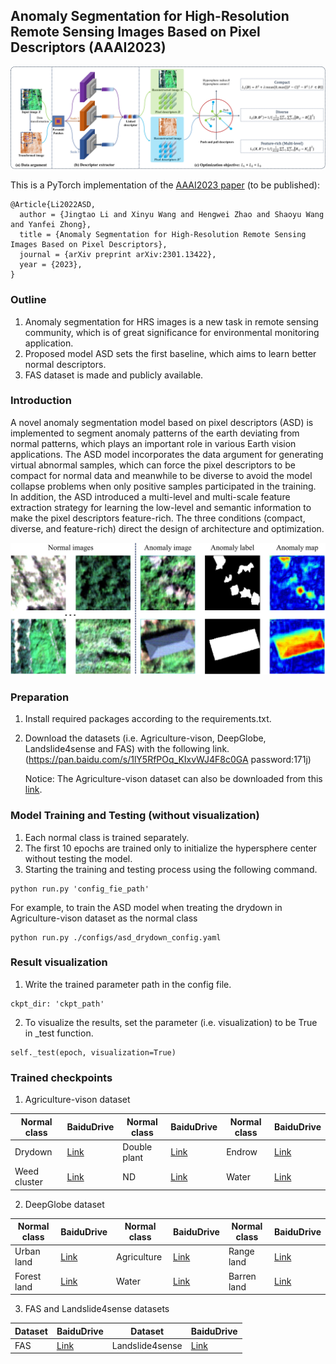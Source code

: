 ## Anomaly Segmentation for High-Resolution Remote Sensing Images Based on Pixel Descriptors (AAAI2023)

<p align="center">
  <img src=./figs/ASD.jpg width="650"> 
</p>

This is a PyTorch implementation of the [AAAI2023 paper](http://arxiv.org/abs/2301.13422) (to be published):
```
@Article{Li2022ASD,
  author = {Jingtao Li and Xinyu Wang and Hengwei Zhao and Shaoyu Wang and Yanfei Zhong},
  title = {Anomaly Segmentation for High-Resolution Remote Sensing Images Based on Pixel Descriptors},
  journal = {arXiv preprint arXiv:2301.13422},
  year = {2023},
}
```

### Outline
1. Anomaly segmentation for HRS images is a new task in remote sensing community, which is of great significance for environmental monitoring application.
2. Proposed model ASD sets the first baseline, which aims to learn better normal descriptors.
3. FAS dataset is made and publicly available.


### Introduction

A novel anomaly segmentation model based on pixel descriptors (ASD) is implemented to segment anomaly patterns of the earth deviating from normal patterns, which plays an important role in various Earth vision applications. The ASD model incorporates the data argument for generating virtual abnormal samples, which can force the pixel descriptors to be compact for normal data and meanwhile to be diverse to avoid the model collapse problems when only positive samples participated in the training. In addition, the ASD introduced a multi-level and multi-scale feature extraction strategy for learning the low-level and semantic information to make the pixel descriptors feature-rich. The three conditions (compact, diverse, and feature-rich) direct the design of architecture and optimization.

<p align="center">
  <img src=./figs/sample.jpg width="600"> 
</p>

### Preparation

1. Install required packages according to the requirements.txt.
2. Download the datasets (i.e. Agriculture-vison, DeepGlobe, Landslide4sense and FAS) with the following link.
    (https://pan.baidu.com/s/1lY5RfPOq_KIxvWJ4F8c0GA   password:171j) 
   
   Notice: The Agriculture-vison dataset can also be downloaded from this [link](https://www.agriculture-vision.com/agriculture-vision-2021/dataset-2021).


### Model Training and Testing (without visualization)

1. Each normal class is trained separately.
2. The first 10 epochs are trained only to initialize the hypersphere center without testing the model.
3. Starting the training and testing process using the following command.
```
python run.py 'config_fie_path'
```
For example, to train the ASD model when treating the drydown in Agriculture-vison dataset as the normal class
```
python run.py ./configs/asd_drydown_config.yaml
```

### Result visualization

1. Write the trained parameter path in the config file.
```
ckpt_dir: 'ckpt_path'
```
2. To visualize the results, set the parameter (i.e. visualization) to be True in _test function.
```
self._test(epoch, visualization=True)
```

### Trained checkpoints

1. Agriculture-vison dataset

|Normal class | BaiduDrive | Normal class | BaiduDrive | Normal class | BaiduDrive|
| --- | --- |  --- |  --- |  --- |  --- |
| Drydown |  [Link](https://pan.baidu.com/s/1zRkr8WpXNQPBqYA8-GBLtQ?pwd=CVer) | Double plant |  [Link](https://pan.baidu.com/s/1nogMZYCt-0XYgioB4-GRQQ?pwd=CVer) | Endrow | [Link](https://pan.baidu.com/s/1Imszb20McNHazjSZh6K9_w?pwd=CVer) |
| Weed cluster |  [Link](https://pan.baidu.com/s/1mSSJeUGXO-iylSz7RorGfA?pwd=CVer) | ND |  [Link](https://pan.baidu.com/s/1IurLCEIlHs8vdDOLqIdsWA?pwd=CVer) | Water | [Link](https://pan.baidu.com/s/1Igk2unnSJLJQu06-LgBlww?pwd=CVer) |

2. DeepGlobe dataset

|Normal class | BaiduDrive | Normal class | BaiduDrive | Normal class | BaiduDrive|
| --- | --- |  --- |  --- |  --- |  --- |
| Urban land |  [Link](https://pan.baidu.com/s/1YYCI2S0zha05sm5xbUfA7Q?pwd=CVer) | Agriculture |  [Link](https://pan.baidu.com/s/1pi7bfNWPRGWCHTrqnqhQSQ?pwd=CVer) | Range land |  [Link](https://pan.baidu.com/s/15MiDsFtby5acbQAXF9LaOg?pwd=CVer) |
| Forest land |  [Link](https://pan.baidu.com/s/1uZka5h77jwp48oe5mriwdA?pwd=CVer) | Water |  [Link](https://pan.baidu.com/s/1Hb9n1fHtQnTShPm9PDD5tQ?pwd=CVer) | Barren land |  [Link](https://pan.baidu.com/s/1DEUSPpjVB2ChUu5iC68ijg?pwd=CVer) |

3. FAS and Landslide4sense datasets

|Dataset | BaiduDrive | Dataset | BaiduDrive |
| --- | --- |  --- |  --- |
| FAS |  [Link](https://pan.baidu.com/s/1OsUFQoyeG2Ks-uzUMH7jMQ?pwd=CVer) | Landslide4sense |  [Link](https://pan.baidu.com/s/1EJbPM1T9PPUOPsgqJjB0gQ?pwd=CVer) |

